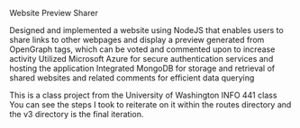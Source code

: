 Website Preview Sharer

Designed and implemented a website using NodeJS that enables users to share links to other webpages and display a
preview generated from OpenGraph tags, which can be voted and commented upon to increase activity
Utilized Microsoft Azure for secure authentication services and hosting the application
Integrated MongoDB for storage and retrieval of shared websites and related comments for efficient data querying

This is a class project from the University of Washington INFO 441 class
You can see the steps I took to reiterate on it within the routes directory and the v3 directory is the final iteration.